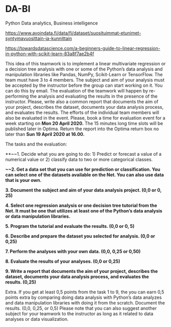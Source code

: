 # DA-BI
Python Data analytics, Business intelligence


https://www.avoindata.fi/data/fi/dataset/suosituimmat-etunimet-syntymavuosittain-ja-kunnittain


https://towardsdatascience.com/a-beginners-guide-to-linear-regression-in-python-with-scikit-learn-83a8f7ae2b4f


This idea of this teamwork is to implement a linear multivariate regression or a decision tree analysis with one or some of the Python’s data analysis and manipulation libraries like Pandas, NumPy, Scikit-Learn or TensorFlow. 
The team must have 3 to 4 members.
The subject and aim of your analysis must be accepted by the instructor before the group can start working on it. You can do this by email.
The evaluation of the teamwork will happen by re-performing the analysis and evaluating the results in the presence of the instructor. Please, write also a common report that documents the aim of your project, describes the dataset, documents your data analysis process, and evaluates the results.  The efforts of the individual team members will also be evaluated in the event.
Please, book a time for evaluation event for a week starting on **Mon 20 April 2020.** The 15 minutes long time slots will be published later in Optima.
Return the report into the Optima return box no later than **Sun 19 April 2020 at 16.00.**


The tasks and the evaluation:


**~~1.	Decide what you are going to do: 1) Predict or forecast a value of a numerical value or 2) classify data to two or more categorical classes.


**~~2.	Get a data set that you can use for prediction or classification. You can select one of the datasets available on the Net. You can also use data that is your own.**


**3.	Document the subject and aim of your data analysis project. (0,0 or 0, 25)**


**4.	Select one regression analysis or one decision tree tutorial from the Net. It must be one that utilizes at least one of the Python’s data analysis or data manipulation libraries.**


**5.	Program the tutorial and evaluate the results. (0,0 or 0, 5)**


**6.	Describe and prepare the dataset you selected for analysis. (0,0 or 0,25)**


**7.	Perform the analyses with your own data. (0,0, 0,25 or 0,50)**


**8.	Evaluate the results of your analyses. (0,0 or 0,25)**


**9.	Write a report that documents the aim of your project, describes the dataset, documents your data analysis process, and evaluates the results. (0,25)**
 


Extra. If you get at least 0,5 points from the task 1 to 9, the you can earn 0,5 points extra by comparing doing data analysis with Python’s data analyzes and data manipulation libraries with doing it from the scratch. Document the results. (0,0, 0,25, or 0,5)
Please note that you can also suggest another subject for your teamwork to the instructor as long as it related to data analyses or data visualization.
